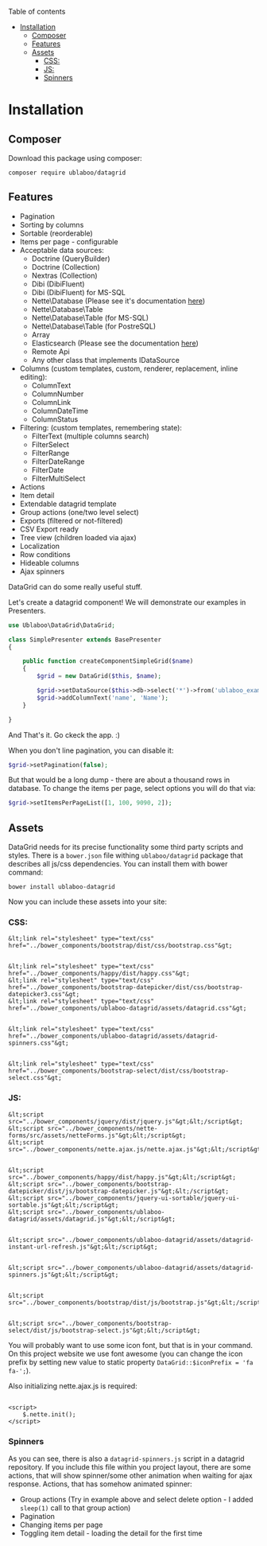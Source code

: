 Table of contents

- [Installation](#installation)
	- [Composer](#composer)
	- [Features](#features)
	- [Assets](#assets)
		- [CSS:](#css)
		- [JS:](#js)
		- [Spinners](#spinners)

# Installation

## Composer

Download this package using composer:

```
composer require ublaboo/datagrid
```

## Features

- Pagination
- Sorting by columns
- Sortable (reorderable)
- Items per page - configurable
- Acceptable data sources:
	- Doctrine (QueryBuilder)
	- Doctrine (Collection)
	- Nextras (Collection)
	- Dibi (DibiFluent)
	- Dibi (DibiFluent) for MS-SQL
	- Nette\Database (Please see it's documentation [here](https://github.com/contributte/datagrid-nette-database-data-source))
	- Nette\Database\Table
	- Nette\Database\Table (for MS-SQL)
	- Nette\Database\Table (for PostreSQL)
	- Array
	- Elasticsearch (Please see the documentation [here](https://github.com/contributte/datagrid-elasticsearch-data-source))
	- Remote Api
	- Any other class that implements IDataSource
- Columns (custom templates, custom, renderer, replacement, inline editing):
	- ColumnText
	- ColumnNumber
	- ColumnLink
	- ColumnDateTime
	- ColumnStatus
- Filtering: (custom templates, remembering state):
	- FilterText (multiple columns search)
	- FilterSelect
	- FilterRange
	- FilterDateRange
	- FilterDate
	- FilterMultiSelect
- Actions
- Item detail
- Extendable datagrid template
- Group actions (one/two level select)
- Exports (filtered or not-filtered)
- CSV Export ready
- Tree view (children loaded via ajax)
- Localization
- Row conditions
- Hideable columns
- Ajax spinners

DataGrid can do some really useful stuff.

Let's create a datagrid component!
We will demonstrate our examples in Presenters.

```php
use Ublaboo\DataGrid\DataGrid;

class SimplePresenter extends BasePresenter
{

	public function createComponentSimpleGrid($name)
	{
		$grid = new DataGrid($this, $name);

		$grid->setDataSource($this->db->select('*')->from('ublaboo_example'));
		$grid->addColumnText('name', 'Name');
	}

}
```

And That's it. Go ckeck the app. :)

When you don't line pagination, you can disable it:

```php
$grid->setPagination(false);
```

But that would be a long dump - there are about a thousand rows in database. To change the items per page, select options you will do that via:

```php
$grid->setItemsPerPageList([1, 100, 9090, 2]);
```

## Assets

DataGrid needs for its precise functionality some third party scripts and styles. There is a `bower.json` file withing `ublaboo/datagrid` package that describes all js/css dependencies. You can install them with bower command:

```
bower install ublaboo-datagrid
```

Now you can include these assets into your site:

### CSS:

```
&lt;link rel="stylesheet" type="text/css" href="../bower_components/bootstrap/dist/css/bootstrap.css"&gt;


&lt;link rel="stylesheet" type="text/css" href="../bower_components/happy/dist/happy.css"&gt;
&lt;link rel="stylesheet" type="text/css" href="../bower_components/bootstrap-datepicker/dist/css/bootstrap-datepicker3.css"&gt;
&lt;link rel="stylesheet" type="text/css" href="../bower_components/ublaboo-datagrid/assets/datagrid.css"&gt;


&lt;link rel="stylesheet" type="text/css" href="../bower_components/ublaboo-datagrid/assets/datagrid-spinners.css"&gt;


&lt;link rel="stylesheet" type="text/css" href="../bower_components/bootstrap-select/dist/css/bootstrap-select.css"&gt;
```

### JS:

```
&lt;script src="../bower_components/jquery/dist/jquery.js"&gt;&lt;/script&gt;
&lt;script src="../bower_components/nette-forms/src/assets/netteForms.js"&gt;&lt;/script&gt;
&lt;script src="../bower_components/nette.ajax.js/nette.ajax.js"&gt;&lt;/script&gt;


&lt;script src="../bower_components/happy/dist/happy.js"&gt;&lt;/script&gt;
&lt;script src="../bower_components/bootstrap-datepicker/dist/js/bootstrap-datepicker.js"&gt;&lt;/script&gt;
&lt;script src="../bower_components/jquery-ui-sortable/jquery-ui-sortable.js"&gt;&lt;/script&gt;
&lt;script src="../bower_components/ublaboo-datagrid/assets/datagrid.js"&gt;&lt;/script&gt;


&lt;script src="../bower_components/ublaboo-datagrid/assets/datagrid-instant-url-refresh.js"&gt;&lt;/script&gt;


&lt;script src="../bower_components/ublaboo-datagrid/assets/datagrid-spinners.js"&gt;&lt;/script&gt;


&lt;script src="../bower_components/bootstrap/dist/js/bootstrap.js"&gt;&lt;/script&gt;


&lt;script src="../bower_components/bootstrap-select/dist/js/bootstrap-select.js"&gt;&lt;/script&gt;
```

You will probably want to use some icon font, but that is in your command. On this project website we use font awesome (you can change the icon prefix by setting new value to static property `DataGrid::$iconPrefix = 'fa fa-';`).

Also initializing nette.ajax.js is required:

```

<script>
	$.nette.init();
</script>
```

### Spinners

As you can see, there is also a `datagrid-spinners.js` script in a datagrid repository. If you include this file within you project layout, there are some actions, that will show spinner/some other animation when waiting for ajax response. Actions, that has somehow animated spinner:

- Group actions (Try in example above and select delete option - I added `sleep(1)` call to that group action)
- Pagination
- Changing items per page
- Toggling item detail - loading the detail for the first time
